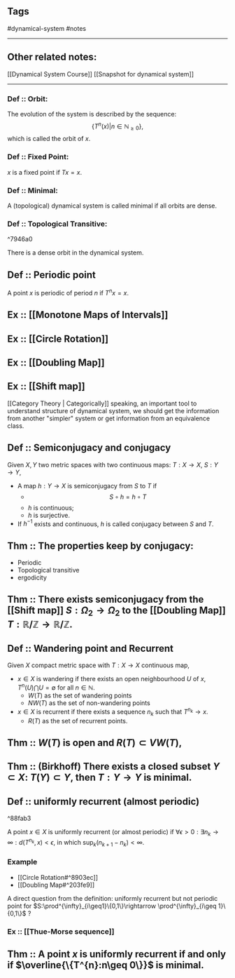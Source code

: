
## Tags
#dynamical-system #notes 

---

## Other related notes:
[[Dynamical System Course]]
[[Snapshot for dynamical system]]

---

### Def ::  Orbit:
The evolution of the system is described by the sequence:
$$\{T^{n}(x)|n\in \mathbb{N}_{\geq 0}\},$$
which is called the orbit of $x$.

### Def :: Fixed Point:
$x$ is a fixed point if $Tx=x$.

### Def :: Minimal:
A (topological) dynamical system is called minimal if all orbits are dense.

### Def :: Topological Transitive:

^7946a0

There is a dense orbit in the dynamical system.

## Def :: Periodic point

A point $x$ is periodic of period $n$ if $T^{n}x=x$.

## Ex :: [[Monotone Maps of Intervals]] 
## Ex :: [[Circle Rotation]]
## Ex :: [[Doubling Map]]
## Ex :: [[Shift map]]

[[Category Theory | Categorically]] speaking, an important tool to understand structure of dynamical system, we should get the information from another "simpler" system or get information from an equivalence class.

## Def :: Semiconjugacy and conjugacy

Given $X, Y$ two metric spaces with two continuous maps: $T: X\rightarrow X,\ S: Y\rightarrow Y$,
- A map $h:Y\rightarrow X$ is semiconjugacy from $S$ to $T$ if 
	- $$S\circ h = h\circ T$$
	- $h$ is continuous;
	- $h$ is surjective.
- If $h^{-1}$ exists and continuous, $h$ is called conjugacy between $S$ and $T$.



## Thm :: The properties keep by conjugacy:
- Periodic
- Topological transitive
- ergodicity



## Thm :: There exists semiconjugacy from the [[Shift map]] $S: \Omega_{2}\rightarrow \Omega_{2}$ to the [[Doubling Map]] $T:\mathbb{R}/\mathbb{Z}\rightarrow\mathbb{R}/\mathbb{Z}$. 



## Def :: Wandering point and Recurrent
Given $X$ compact metric space with $T: X\rightarrow X$ continuous map, 
- $x\in X$ is wandering if there exists an open neighbourhood $U$ of $x$, $T^{n}(U)\bigcap U=\emptyset$ for all $n\in \mathbb{N}$.
	- $W(T)$ as the set of wandering points
	-  $NW(T)$ as the set of non-wandering points 
- $x\in X$ is recurrent if there exists a sequence $n_{k}$ such that $T^{n_{k}}\rightarrow x$.
	- $R(T)$ as the set of recurrent points.



## Thm :: $W(T)$ is open and $R(T)\subset VW(T)$,



## Thm :: (Birkhoff) There exists a closed subset $Y\subset X$: $T(Y)\subset Y$, then $T:Y\rightarrow Y$ is minimal.






## Def :: uniformly recurrent (almost periodic)

^88fab3

A point $x\in X$ is uniformly recurrent (or almost periodic) if $\forall \epsilon>0: \exists n_{k}\rightarrow \infty: d(T^{n_{k}},x)<\epsilon$, in which $\text{sup}_{k}(n_{k+1}-n_{k})<\infty$.

### Example
- [[Circle Rotation#^8903ec]]
- [[Doubling Map#^203fe9]]

A direct question from the definition: uniformly recurrent but not periodic point for $S:\prod^{\infty}_{i\geq1}\{0,1\}\rightarrow \prod^{\infty}_{i\geq 1}\{0,1\}$ ?
### Ex :: [[Thue-Morse sequence]]






## Thm :: A point $x$ is uniformly recurrent if and only if $\overline{\{T^{n}:n\geq 0\}}$ is minimal.




